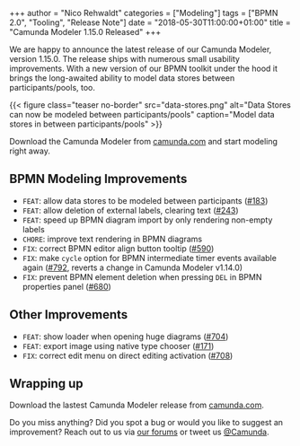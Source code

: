 +++
author = "Nico Rehwaldt"
categories = ["Modeling"]
tags = ["BPMN 2.0", "Tooling", "Release Note"]
date = "2018-05-30T11:00:00+01:00"
title = "Camunda Modeler 1.15.0 Released"
+++

We are happy to announce the latest release of our Camunda Modeler, version 1.15.0. The release ships with numerous small usability improvements. With a new version of our BPMN toolkit under the hood it brings the long-awaited ability to model data stores between participants/pools, too.

<!--more-->

{{< figure class="teaser no-border" src="data-stores.png" alt="Data Stores can now be modeled between participants/pools" caption="Model data stores in between participants/pools" >}}

Download the Camunda Modeler from [camunda.com](https://camunda.com/download/modeler/) and start modeling right away.


## BPMN Modeling Improvements

* `FEAT`: allow data stores to be modeled between participants ([#183](https://github.com/camunda/camunda-modeler/issues/183))
* `FEAT`: allow deletion of external labels, clearing text ([#243](https://github.com/camunda/camunda-modeler/issues/243))
* `FEAT`: speed up BPMN diagram import by only rendering non-empty labels
* `CHORE`: improve text rendering in BPMN diagrams
* `FIX`: correct BPMN editor align button tooltip ([#590](https://github.com/camunda/camunda-modeler/issues/590))
* `FIX`: make `cycle` option for BPMN intermediate timer events available again ([#792](https://github.com/camunda/camunda-modeler/issues/792), reverts a change in Camunda Modeler v1.14.0)
* `FIX`: prevent BPMN element deletion when pressing `DEL` in BPMN properties panel ([#680](https://github.com/camunda/camunda-modeler/issues/680))


## Other Improvements

* `FEAT`: show loader when opening huge diagrams ([#704](https://github.com/camunda/camunda-modeler/issues/704))
* `FEAT`: export image using native type chooser ([#171](https://github.com/camunda/camunda-modeler/issues/171))
* `FIX`: correct edit menu on direct editing activation ([#708](https://github.com/camunda/camunda-modeler/issues/708))


## Wrapping up

Download the lastest Camunda Modeler release from [camunda.com](https://camunda.com/download/modeler/).

Do you miss anything? Did you spot a bug or would you like to suggest an improvement? Reach out to us via [our forums](https://forum.camunda.org/c/modeler) or tweet us [@Camunda](https://twitter.com/Camunda).

